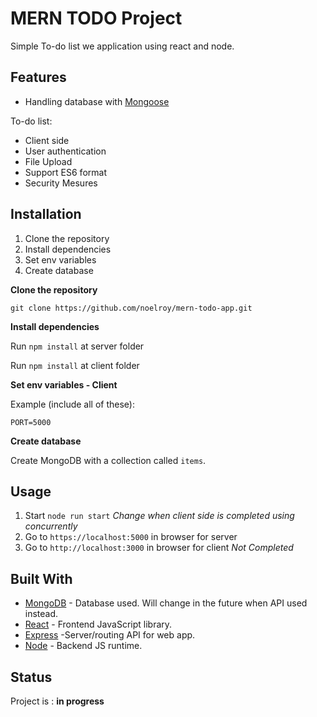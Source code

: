 # MERN TODO Project

Simple To-do list we application using react and node. 

## Features

+ Handling database with [Mongoose](https://mongoosejs.com/)

To-do list:

+ Client side
+ User authentication
+ File Upload
+ Support ES6 format
+ Security Mesures

## Installation

1. Clone the repository
2. Install dependencies
3. Set env variables
4. Create database

**Clone the repository**

`git clone https://github.com/noelroy/mern-todo-app.git`

**Install dependencies**

Run <code>npm install</code> at server folder

Run <code>npm install</code> at client folder

**Set env variables - Client**

Example (include all of these):

    PORT=5000

**Create database**

Create MongoDB with a collection called `items`.

## Usage

1. Start <code>node run start</code>
_Change when client side is completed using concurrently_
2. Go to <code>https://localhost:5000</code> in browser for server
3. Go to <code>http://localhost:3000</code> in browser for client
_Not Completed_

## Built With

+ [MongoDB](https://github.com/mongodb/mongo) - Database used. Will change in the future when API used instead.
+ [React](https://github.com/facebook/react) - Frontend JavaScript library.
+ [Express](https://github.com/expressjs/express) -Server/routing API for web app.
+ [Node](https://github.com/nodejs/node) - Backend JS runtime.

## Status

Project is : __in progress__